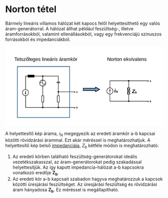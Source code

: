 # Norton tétel

Bármely lineáris villamos hálózat két kapocs felől helyettesíthető egy valós áram-generátorral. A hálózat állhat például feszültség-, illetve áramforrásokból, valamint ellenállásokból, vagy egy frekvenciájú szinuszos forrásokból és impedanciákból.

![alt text](./img/norton-tetel.png)

A helyettesítő kép árama, $i_N$ megegyezik az eredeti áramkör a-b kapcsai közötti rövidzárási árammal. Ezt akár méréssel is meghatározhatjuk.
A helyettesítő kép belső [impedanciája](./impedancia.md), $Z_b$ kétféle módon is meghatározható:
1. Az eredeti körben található feszültség-generátorokat ideális vezetékszakasszal, az áram-generátorokat pedig szakadással helyettesítjük. Az így kapott impedancia-hálózat a-b kapcsokra vonatkozó eredője $\bm{Z_b}$.
2. Az eredeti kör a-b kapcsait szabadon hagyva meghatározzuk a kapcsok közötti üresjárási feszültséget. Az üresjárási feszültség és rövidzárási áram hányadosa $\bm{Z_b}$. Ez méréssel is megállapítható.